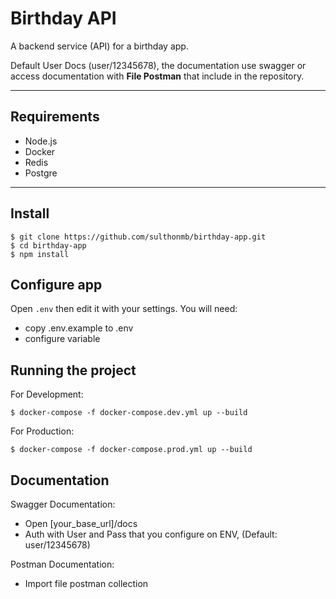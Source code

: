 # Birthday API

A backend service (API) for a birthday app. 

Default User Docs (user/12345678), the documentation use swagger or access documentation with **File Postman** that include in the repository.

---
## Requirements

- Node.js
- Docker
- Redis
- Postgre

---

## Install

    $ git clone https://github.com/sulthonmb/birthday-app.git
    $ cd birthday-app
    $ npm install

## Configure app

Open `.env` then edit it with your settings. You will need:

- copy .env.example to .env
- configure variable

## Running the project

For Development:

    $ docker-compose -f docker-compose.dev.yml up --build

For Production:
    
    $ docker-compose -f docker-compose.prod.yml up --build

## Documentation

Swagger Documentation:

- Open [your_base_url]/docs
- Auth with User and Pass that you configure on ENV, (Default: user/12345678)

Postman Documentation:

- Import file postman collection

